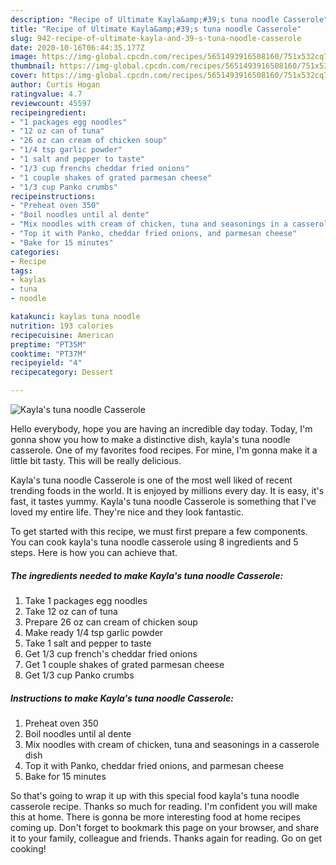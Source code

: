 ```yaml
---
description: "Recipe of Ultimate Kayla&amp;#39;s tuna noodle Casserole"
title: "Recipe of Ultimate Kayla&amp;#39;s tuna noodle Casserole"
slug: 942-recipe-of-ultimate-kayla-and-39-s-tuna-noodle-casserole
date: 2020-10-16T06:44:35.177Z
image: https://img-global.cpcdn.com/recipes/5651493916508160/751x532cq70/kaylas-tuna-noodle-casserole-recipe-main-photo.jpg
thumbnail: https://img-global.cpcdn.com/recipes/5651493916508160/751x532cq70/kaylas-tuna-noodle-casserole-recipe-main-photo.jpg
cover: https://img-global.cpcdn.com/recipes/5651493916508160/751x532cq70/kaylas-tuna-noodle-casserole-recipe-main-photo.jpg
author: Curtis Hogan
ratingvalue: 4.7
reviewcount: 45597
recipeingredient:
- "1 packages egg noodles"
- "12 oz can of tuna"
- "26 oz can cream of chicken soup"
- "1/4 tsp garlic powder"
- "1 salt and pepper to taste"
- "1/3 cup frenchs cheddar fried onions"
- "1 couple shakes of grated parmesan cheese"
- "1/3 cup Panko crumbs"
recipeinstructions:
- "Preheat oven 350"
- "Boil noodles until al dente"
- "Mix noodles with cream of chicken, tuna and seasonings in a casserole dish"
- "Top it with Panko, cheddar fried onions, and parmesan cheese"
- "Bake for 15 minutes"
categories:
- Recipe
tags:
- kaylas
- tuna
- noodle

katakunci: kaylas tuna noodle 
nutrition: 193 calories
recipecuisine: American
preptime: "PT35M"
cooktime: "PT37M"
recipeyield: "4"
recipecategory: Dessert

---
```



![Kayla&#39;s tuna noodle Casserole](https://img-global.cpcdn.com/recipes/5651493916508160/751x532cq70/kaylas-tuna-noodle-casserole-recipe-main-photo.jpg)

Hello everybody, hope you are having an incredible day today. Today, I'm gonna show you how to make a distinctive dish, kayla&#39;s tuna noodle casserole. One of my favorites food recipes. For mine, I'm gonna make it a little bit tasty. This will be really delicious.

Kayla&#39;s tuna noodle Casserole is one of the most well liked of recent trending foods in the world. It is enjoyed by millions every day. It is easy, it's fast, it tastes yummy. Kayla&#39;s tuna noodle Casserole is something that I've loved my entire life. They're nice and they look fantastic.




To get started with this recipe, we must first prepare a few components. You can cook kayla&#39;s tuna noodle casserole using 8 ingredients and 5 steps. Here is how you can achieve that.

<!--inarticleads1-->

##### The ingredients needed to make Kayla&#39;s tuna noodle Casserole:

1. Take 1 packages egg noodles
1. Take 12 oz can of tuna
1. Prepare 26 oz can cream of chicken soup
1. Make ready 1/4 tsp garlic powder
1. Take 1 salt and pepper to taste
1. Get 1/3 cup french&#39;s cheddar fried onions
1. Get 1 couple shakes of grated parmesan cheese
1. Get 1/3 cup Panko crumbs




<!--inarticleads2-->

##### Instructions to make Kayla&#39;s tuna noodle Casserole:

1. Preheat oven 350
1. Boil noodles until al dente
1. Mix noodles with cream of chicken, tuna and seasonings in a casserole dish
1. Top it with Panko, cheddar fried onions, and parmesan cheese
1. Bake for 15 minutes




So that's going to wrap it up with this special food kayla&#39;s tuna noodle casserole recipe. Thanks so much for reading. I'm confident you will make this at home. There is gonna be more interesting food at home recipes coming up. Don't forget to bookmark this page on your browser, and share it to your family, colleague and friends. Thanks again for reading. Go on get cooking!
